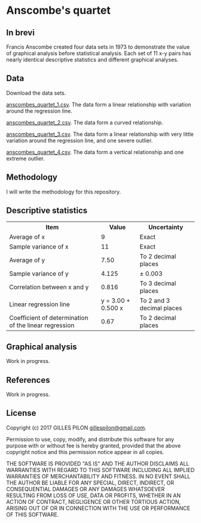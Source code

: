 # Anscombe's quartet

## In brevi

Francis Anscombe created four data sets in 1973 to demonstrate the value of graphical analysis before statistical analysis. Each set of 11 x-y pairs has nearly identical descriptive statistics and different graphical analyses.

## Data

Download the data sets.

[anscombes_quartet_1.csv](https://drive.google.com/open?id=0BzrdQfHR2I5DQXNaMU83Yjljb1U). The data form a linear relationship with variation around the regression line.

[anscombes_quartet_2.csv](https://drive.google.com/open?id=0BzrdQfHR2I5DcVE4QlA3OWx0eEE). The data form a curved relationship.

[anscombes_quartet_3.csv](https://drive.google.com/open?id=0BzrdQfHR2I5DUXljMHRhend6d28). The data form a linear relationship with very little variation around the regression line, and one severe outlier.

[anscombes_quartet_4.csv](https://drive.google.com/open?id=0BzrdQfHR2I5DTzZtUnVrTWJWUmc). The data form a vertical relationship and one extreme outlier.

## Methodology

I will write the methodology for this repository.

## Descriptive statistics

<table>
<tr>
<th>Item</th>
<th>Value</th>
<th>Uncertainty</th>
</tr>
<tr>
<td>Average of x</td>
<td>9</td>
<td>Exact</td>
</tr>
<tr>
<td>Sample variance of x</td>
<td>11</td>
<td>Exact</td>
</tr>
<tr>
<td>Average of y</td>
<td>7.50</td>
<td>To 2 decimal places</td>
</tr>
<tr>
<td>Sample variance of y</td>
<td>4.125</td>
<td>&plusmn; 0.003</td>
</tr>
<tr>
<td>Correlation between x and y</td>
<td>0.816</td>
<td>To 3 decimal places</td>
</tr>
<tr>
<td>Linear regression line</td>
<td>y = 3.00 + 0.500 x</td>
<td>To 2 and 3 decimal places</td>
</tr>
<tr>
<td>Coefficient of determination of the linear regression</td>
<td>0.67</td>
<td>To 2 decimal places</td>
</tr>
</table>

## Graphical analysis

Work in progress.

## References

Work in progress.

## License

Copyright (c) 2017 GILLES PILON <gillespilon@gmail.com>.

Permission to use, copy, modify, and distribute this software for any purpose with or without fee is hereby granted, provided that the above copyright notice and this permission notice appear in all copies.

THE SOFTWARE IS PROVIDED "AS IS" AND THE AUTHOR DISCLAIMS ALL WARRANTIES WITH REGARD TO THIS SOFTWARE INCLUDING ALL IMPLIED WARRANTIES OF MERCHANTABILITY AND FITNESS. IN NO EVENT SHALL THE AUTHOR BE LIABLE FOR ANY SPECIAL, DIRECT, INDIRECT, OR CONSEQUENTIAL DAMAGES OR ANY DAMAGES WHATSOEVER RESULTING FROM LOSS OF USE, DATA OR PROFITS, WHETHER IN AN ACTION OF CONTRACT, NEGLIGENCE OR OTHER TORTIOUS ACTION, ARISING OUT OF OR IN CONNECTION WITH THE USE OR PERFORMANCE OF THIS SOFTWARE.

